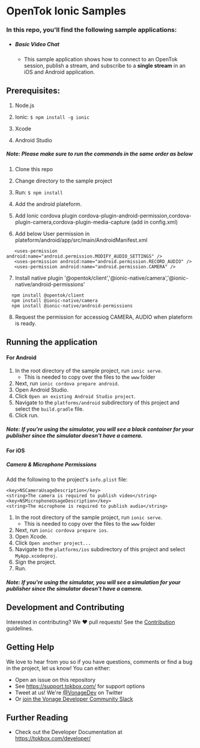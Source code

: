 # OpenTok Ionic Samples

### In this repo, you'll find the following sample applications:

* ##### Basic Video Chat
  * This sample application shows how to connect to an OpenTok session, publish a stream, and subscribe to a **single stream** in an iOS and Android application.

## Prerequisites:

1. Node.js

2. Ionic: `$ npm install -g ionic`

3. Xcode

4. Android Studio

##### Note: Please make sure to run the commands in the same order as below

1. Clone this repo

2. Change directory to the sample project

3. Run: `$ npm install`

4. Add the  android plateform.

5. Add Ionic cordova plugin cordova-plugin-android-permission,cordova-plugin-camera,cordova-plugin-media-capture (add in           config.xml)

6. Add below User permission in plateform/android/app/src/main/AndroidManifest.xml
 ```
    <uses-permission android:name="android.permission.MODIFY_AUDIO_SETTINGS" />
    <uses-permission android:name="android.permission.RECORD_AUDIO" />
    <uses-permission android:name="android.permission.CAMERA" />
  ```

7. Install native plugin '@opentok/client','@ionic-native/camera','@ionic-native/android-permissions'
 ```
   npm install @opentok/client
   npm install @ionic-native/camera
   npm install @ionic-native/android-permissions
  ```
8. Request the permission for accessiog  CAMERA, AUDIO  when plateform is ready.


## Running the application

#### For Android

1. In the root directory of the sample project, run `ionic serve`.
    * This is needed to copy over the files to the `www` folder
2. Next, run `ionic cordova prepare android`.
3. Open Android Studio.
4. Click `Open an existing Android Studio project`.
5. Navigate to the `platforms/android` subdirectory of this project and select the `build.gradle` file.
6. Click run.

##### Note: If you're using the simulator, you will see a black container for your publisher since the simulator doesn't have a camera.

#### For iOS

##### Camera & Microphone Permissions

Add the following to the project's `info.plist` file:
 ```
 <key>NSCameraUsageDescription</key>
 <string>The camera is required to publish video</string>
 <key>NSMicrophoneUsageDescription</key>
 <string>The microphone is required to publish audio</string>
 ```
1. In the root directory of the sample project, run `ionic serve`.
    * This is needed to copy over the files to the `www` folder 
2. Next, run `ionic cordova prepare ios`.
3. Open Xcode.
4. Click `Open another project...`
5. Navigate to the `platforms/ios` subdirectory of this project and select `MyApp.xcodeproj`.
6. Sign the project.
7. Run.

##### Note: If you're using the simulator, you will see a simulation for your publisher since the simulator doesn't have a camera.

## Development and Contributing

Interested in contributing? We :heart: pull requests! See the 
[Contribution](CONTRIBUTING.md) guidelines.

## Getting Help

We love to hear from you so if you have questions, comments or find a bug in the project, let us know! You can either:

- Open an issue on this repository
- See <https://support.tokbox.com/> for support options
- Tweet at us! We're [@VonageDev](https://twitter.com/VonageDev) on Twitter
- Or [join the Vonage Developer Community Slack](https://developer.nexmo.com/community/slack)

## Further Reading

- Check out the Developer Documentation at <https://tokbox.com/developer/>